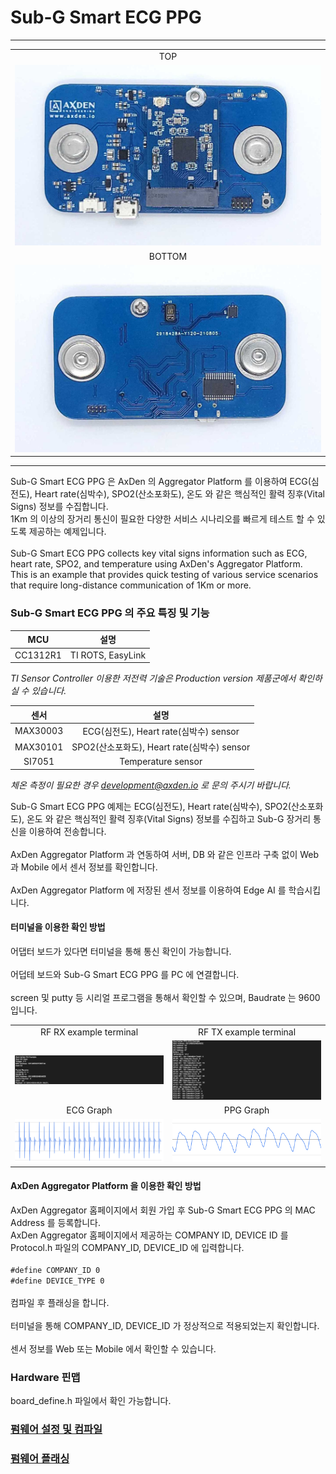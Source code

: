 # Sub-G Smart ECG PPG

---

<table>
<tr align="center">
  <td> TOP </td>
</tr>
  <tr align="center">
    <td><img src="./asset/board_top.jpg"></td>
  </tr>
  <tr align="center">
    <td> BOTTOM </td>
  </tr>
    <tr align="center">
      <td><img src="./asset/board_bottom.jpg"></td>
    </tr>
</table>

----

Sub-G Smart ECG PPG 은 AxDen 의 Aggregator Platform 를 이용하여 ECG(심전도), Heart rate(심박수), SPO2(산소포화도), 온도 와 같은 핵심적인 활력 징후(Vital Signs) 정보를 수집합니다.
<br>
1Km 의 이상의 장거리 통신이 필요한 다양한 서비스 시나리오를 빠르게 테스트 할 수 있도록 제공하는 예제입니다.
<br>
<br>
Sub-G Smart ECG PPG collects key vital signs information such as ECG, heart rate, SPO2, and temperature using AxDen's Aggregator Platform.
<br>
This is an example that provides quick testing of various service scenarios that require long-distance communication of 1Km or more.
<br>

### Sub-G Smart ECG PPG 의 주요 특징 및 기능

MCU | 설명
:-------------------------:|:-------------------------:
CC1312R1 | TI ROTS, EasyLink

*TI Sensor Controller 이용한 저전력 기술은 Production version 제품군에서 확인하실 수 있습니다.*

센서 | 설명
:-------------------------:|:-------------------------:
MAX30003 | ECG(심전도), Heart rate(심박수) sensor
MAX30101 | SPO2(산소포화도), Heart rate(심박수) sensor
SI7051 | Temperature sensor

*체온 측정이 필요한 경우 development@axden.io 로 문의 주시기 바랍니다.*

Sub-G Smart ECG PPG 예제는 ECG(심전도), Heart rate(심박수), SPO2(산소포화도), 온도 와 같은 핵심적인 활력 징후(Vital Signs) 정보를 수집하고 Sub-G 장거리 통신을 이용하여 전송합니다.
<br>
<br>
AxDen Aggregator Platform 과 연동하여 서버, DB 와 같은 인프라 구축 없이 Web 과 Mobile 에서 센서 정보를 확인합니다.
<br>
<br>
AxDen Aggregator Platform 에 저장된 센서 정보를 이용하여 Edge AI 를 학습시킵니다.
<br>

#### 터미널을 이용한 확인 방법
어댑터 보드가 있다면 터미널을 통해 통신 확인이 가능합니다.
<br>
<br>
어덥테 보드와 Sub-G Smart ECG PPG 를 PC 에 연결합니다.
<br>
<br>
screen 및 putty 등 시리얼 프로그램을 통해서 확인할 수 있으며, Baudrate 는 9600 입니다.
<table>
  <tr align="center">
    <td>RF RX example terminal</td>
    <td>RF TX example terminal</td>
  </tr>
  <tr align="center">
    <td><img src="./asset/serial_rx.png"></td>
    <td><img src="./asset/serial_tx.png"></td>
  </tr>
  <tr align="center">
    <td>ECG Graph</td>
    <td>PPG Graph</td>
  </tr>
  <tr align="center">
    <td><img src="./asset/ECG_output.png"></td>
    <td><img src="./asset/PPG_Output.png"></td>
  </tr>
</table>

#### AxDen Aggregator Platform 을 이용한 확인 방법
AxDen Aggregator 홈페이지에서 회원 가입 후 Sub-G Smart ECG PPG 의 MAC Address 를 등록합니다.
<br>
AxDen Aggregator 홈페이지에서 제공하는 COMPANY ID, DEVICE ID 를 Protocol.h 파일의 COMPANY_ID, DEVICE_ID 에 입력합니다.
<br>
<br>
`#define COMPANY_ID 0`
<br>
`#define DEVICE_TYPE 0`
<br>
<br>
컴파일 후 플래싱을 합니다.
<br>
<br>
터미널을 통해 COMPANY_ID, DEVICE_ID 가 정상적으로 적용되었는지 확인합니다.
<br>
<br>
센서 정보를 Web 또는 Mobile 에서 확인할 수 있습니다.
<br>


### Hardware 핀맵
board_define.h 파일에서 확인 가능합니다.

### [펌웨어 설정 및 컴파일](https://github.com/AxDen-Dev/CC1312R1_Ping_Pong_example_gcc)

### [펌웨어 플래싱](https://github.com/AxDen-Dev/CC1312R1_Ping_Pong_example_gcc)
